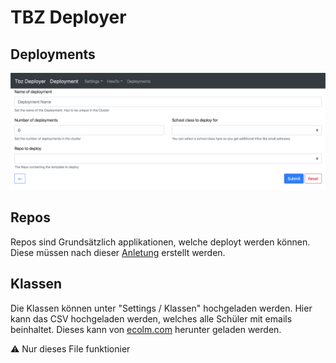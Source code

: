 # TBZ Deployer

## Deployments

![Deployment](tbz_deployment.png)

## Repos

Repos sind Grundsätzlich applikationen, welche deployt werden können. Diese müssen nach dieser [Anletung](HowToResource.md) erstellt werden.

## Klassen
Die Klassen können unter "Settings / Klassen" hochgeladen werden. Hier kann das CSV hochgeladen werden, welches alle Schüler mit emails beinhaltet. Dieses kann von [ecolm.com](ecolm.com) herunter geladen werden.

⚠️ Nur dieses File funktionier